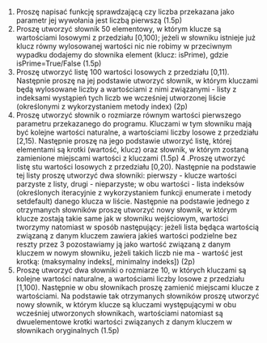 1. Proszę napisać funkcję sprawdzającą czy liczba przekazana jako parametr jej wywołania jest liczbą pierwszą (1.5p)
2. Proszę utworzyć słownik 50 elementowy, w którym klucze są wartościami losowymi z przedziału [0,100); jeżeli w słowniku istnieje już klucz równy wylosowanej wartości nic nie robimy w przeciwnym wypadku dodajemy do słownika element (klucz: isPrime), gdzie isPrime=True/False (1.5p)
3. Proszę utworzyć listę 100 wartości losowych z przedziału [0,11). Następnie proszę na jej podstawie utworzyć słownik, w którym kluczami będą wylosowane liczby a wartościami z nimi związanymi - listy z indeksami wystąpień tych liczb we wcześniej utworzonej liście (określonymi z wykorzystaniem metody index) (2p)
3. Proszę utworzyć słownik o rozmiarze równym wartości pierwszego parametru przekazanego do programu. Kluczami w tym słowniku mają być kolejne wartości naturalne, a wartościami liczby losowe z przedziału [2,15). Następnie proszę na jego podstawie utworzyć listę, której elementami są krotki (wartość, klucz) oraz słownik, w którym zostaną zamienione  miejscami wartości z kluczami (1.5p)
4 .Proszę utworzyć listę stu wartości losowych z przedziału [0,20). Następnie na podstawie tej listy proszę utworzyć dwa słowniki: pierwszy - klucze wartości parzyste z listy, drugi - nieparzyste; w obu wartości - lista indeksów (określonych iteracyjnie z wykorzystaniem funkcji enumerate i metody setdefault) danego klucza w liście.
Następnie na podstawie jednego z otrzymanych słowników proszę utworzyć nowy słownik, w którym klucze zostają takie same jak w słowniku wejściowym, wartości tworzymy natomiast w sposób następujący: jeżeli lista będąca wartością związaną z danym kluczem zawiera jakieś wartości podzielne bez reszty przez 3 pozostawiamy ją jako wartość związaną z danym kluczem w nowym słowniku, jeżeli takich liczb nie ma - wartość jest krotką: (maksymalny indeks[, minimalny indeks]) (2p)
 5. Proszę utworzyć dwa słowniki o rozmiarze 10, w których kluczami są kolejne wartości naturalne, a wartościami liczby losowe z przedziału [1,100). Następnie w obu słownikach proszę zamienić miejscami klucze z wartościami. Na podstawie tak otrzymanych słowników proszę utworzyć nowy słownik, w którym klucze są kluczami występującymi w obu wcześniej utworzonych słownikach, wartościami natomiast są dwuelementowe krotki wartości związanych z danym kluczem w słownikach oryginalnych (1.5p)